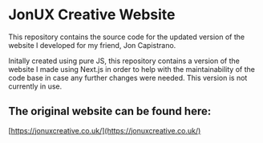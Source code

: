 # JonUX Creative Website

This repository contains the source code for the updated version of the website I developed for my friend, Jon Capistrano.

Initally created using pure JS, this repository contains a version of the website I made using Next.js in order to help with the maintainability of the code base in case any further changes were needed. This version is not currently in use.

## The original website can be found here:
[https://jonuxcreative.co.uk/](https://jonuxcreative.co.uk/)
